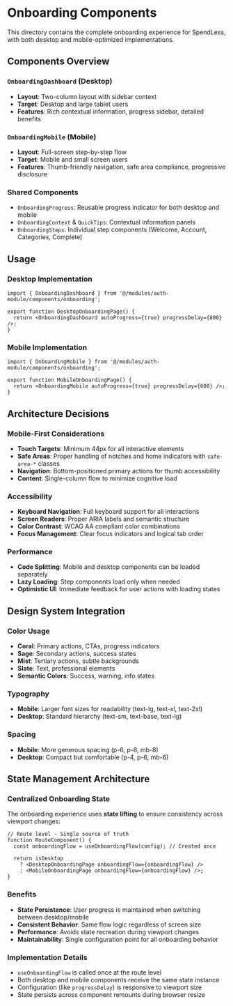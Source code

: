 # Onboarding Components

This directory contains the complete onboarding experience for SpendLess, with both desktop and mobile-optimized implementations.

## Components Overview

### `OnboardingDashboard` (Desktop)
- **Layout**: Two-column layout with sidebar context
- **Target**: Desktop and large tablet users
- **Features**: Rich contextual information, progress sidebar, detailed benefits

### `OnboardingMobile` (Mobile) 
- **Layout**: Full-screen step-by-step flow
- **Target**: Mobile and small screen users  
- **Features**: Thumb-friendly navigation, safe area compliance, progressive disclosure

### Shared Components
- `OnboardingProgress`: Reusable progress indicator for both desktop and mobile
- `OnboardingContext` & `QuickTips`: Contextual information panels
- `OnboardingSteps`: Individual step components (Welcome, Account, Categories, Complete)

## Usage

### Desktop Implementation
```tsx
import { OnboardingDashboard } from '@/modules/auth-module/components/onboarding';

export function DesktopOnboardingPage() {
  return <OnboardingDashboard autoProgress={true} progressDelay={800} />;
}
```

### Mobile Implementation  
```tsx
import { OnboardingMobile } from '@/modules/auth-module/components/onboarding';

export function MobileOnboardingPage() {
  return <OnboardingMobile autoProgress={true} progressDelay={600} />;
}
```

## Architecture Decisions

### Mobile-First Considerations
- **Touch Targets**: Minimum 44px for all interactive elements
- **Safe Areas**: Proper handling of notches and home indicators with `safe-area-*` classes
- **Navigation**: Bottom-positioned primary actions for thumb accessibility
- **Content**: Single-column flow to minimize cognitive load

### Accessibility
- **Keyboard Navigation**: Full keyboard support for all interactions
- **Screen Readers**: Proper ARIA labels and semantic structure
- **Color Contrast**: WCAG AA compliant color combinations
- **Focus Management**: Clear focus indicators and logical tab order

### Performance
- **Code Splitting**: Mobile and desktop components can be loaded separately
- **Lazy Loading**: Step components load only when needed
- **Optimistic UI**: Immediate feedback for user actions with loading states

## Design System Integration

### Color Usage
- **Coral**: Primary actions, CTAs, progress indicators
- **Sage**: Secondary actions, success states  
- **Mist**: Tertiary actions, subtle backgrounds
- **Slate**: Text, professional elements
- **Semantic Colors**: Success, warning, info states

### Typography
- **Mobile**: Larger font sizes for readability (text-lg, text-xl, text-2xl)
- **Desktop**: Standard hierarchy (text-sm, text-base, text-lg)

### Spacing
- **Mobile**: More generous spacing (p-6, p-8, mb-8)
- **Desktop**: Compact but comfortable (p-4, p-6, mb-6)

## State Management Architecture

### Centralized Onboarding State

The onboarding experience uses **state lifting** to ensure consistency across viewport changes:

```tsx
// Route level - Single source of truth
function RouteComponent() {
  const onboardingFlow = useOnboardingFlow(config); // Created once
  
  return isDesktop 
    ? <DesktopOnboardingPage onboardingFlow={onboardingFlow} />
    : <MobileOnboardingPage onboardingFlow={onboardingFlow} />;
}
```

### Benefits

- **State Persistence**: User progress is maintained when switching between desktop/mobile
- **Consistent Behavior**: Same flow logic regardless of screen size
- **Performance**: Avoids state recreation during viewport changes
- **Maintainability**: Single configuration point for all onboarding behavior

### Implementation Details

- `useOnboardingFlow` is called once at the route level
- Both desktop and mobile components receive the same state instance
- Configuration (like `progressDelay`) is responsive to viewport size
- State persists across component remounts during browser resize
